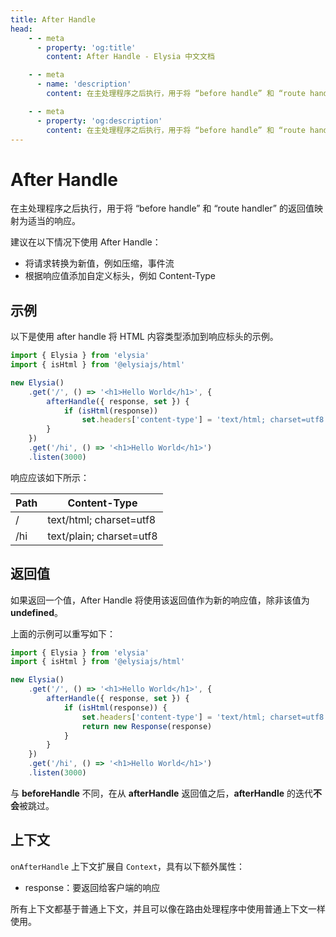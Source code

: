 ```yaml
---
title: After Handle
head:
    - - meta
      - property: 'og:title'
        content: After Handle - Elysia 中文文档

    - - meta
      - name: 'description'
        content: 在主处理程序之后执行，用于将 “before handle” 和 “route handler” 的返回值映射为适当的响应。建议在以下情况下使用 After Handle：将请求转换为新值，例如压缩，事件流；根据响应值添加自定义标头，例如 Content-Type。

    - - meta
      - property: 'og:description'
        content: 在主处理程序之后执行，用于将 “before handle” 和 “route handler” 的返回值映射为适当的响应。建议在以下情况下使用 After Handle：将请求转换为新值，例如压缩，事件流；根据响应值添加自定义标头，例如 Content-Type。
---
```


# After Handle

在主处理程序之后执行，用于将 “before handle” 和 “route handler” 的返回值映射为适当的响应。

建议在以下情况下使用 After Handle：

-   将请求转换为新值，例如压缩，事件流
-   根据响应值添加自定义标头，例如 Content-Type

## 示例

以下是使用 after handle 将 HTML 内容类型添加到响应标头的示例。

```typescript twoslash
import { Elysia } from 'elysia'
import { isHtml } from '@elysiajs/html'

new Elysia()
    .get('/', () => '<h1>Hello World</h1>', {
        afterHandle({ response, set }) {
            if (isHtml(response))
                set.headers['content-type'] = 'text/html; charset=utf8'
        }
    })
    .get('/hi', () => '<h1>Hello World</h1>')
    .listen(3000)
```

响应应该如下所示：

| Path | Content-Type             |
| ---- | ------------------------ |
| /    | text/html; charset=utf8  |
| /hi  | text/plain; charset=utf8 |

## 返回值

如果返回一个值，After Handle 将使用该返回值作为新的响应值，除非该值为 **undefined**。

上面的示例可以重写如下：

```typescript twoslash
import { Elysia } from 'elysia'
import { isHtml } from '@elysiajs/html'

new Elysia()
    .get('/', () => '<h1>Hello World</h1>', {
        afterHandle({ response, set }) {
            if (isHtml(response)) {
                set.headers['content-type'] = 'text/html; charset=utf8'
                return new Response(response)
            }
        }
    })
    .get('/hi', () => '<h1>Hello World</h1>')
    .listen(3000)
```

与 **beforeHandle** 不同，在从 **afterHandle** 返回值之后，**afterHandle** 的迭代**不会**被跳过。

## 上下文

`onAfterHandle` 上下文扩展自 `Context`，具有以下额外属性：

- response：要返回给客户端的响应

所有上下文都基于普通上下文，并且可以像在路由处理程序中使用普通上下文一样使用。

